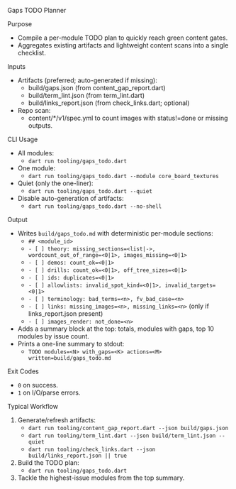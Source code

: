 Gaps TODO Planner

Purpose
- Compile a per-module TODO plan to quickly reach green content gates.
- Aggregates existing artifacts and lightweight content scans into a single checklist.

Inputs
- Artifacts (preferred; auto-generated if missing):
  - build/gaps.json (from content_gap_report.dart)
  - build/term_lint.json (from term_lint.dart)
  - build/links_report.json (from check_links.dart; optional)
- Repo scan:
  - content/*/v1/spec.yml to count images with status!=done or missing outputs.

CLI Usage
- All modules:
  - `dart run tooling/gaps_todo.dart`
- One module:
  - `dart run tooling/gaps_todo.dart --module core_board_textures`
- Quiet (only the one-liner):
  - `dart run tooling/gaps_todo.dart --quiet`
- Disable auto-generation of artifacts:
  - `dart run tooling/gaps_todo.dart --no-shell`

Output
- Writes `build/gaps_todo.md` with deterministic per-module sections:
  - `## <module_id>`
  - `- [ ] theory: missing_sections=<list|->, wordcount_out_of_range=<0|1>, images_missing=<0|1>`
  - `- [ ] demos: count_ok=<0|1>`
  - `- [ ] drills: count_ok=<0|1>, off_tree_sizes=<0|1>`
  - `- [ ] ids: duplicates=<0|1>`
  - `- [ ] allowlists: invalid_spot_kind=<0|1>, invalid_targets=<0|1>`
  - `- [ ] terminology: bad_terms=<n>, fv_bad_case=<n>`
  - `- [ ] links: missing_images=<n>, missing_links=<n>` (only if links_report.json present)
  - `- [ ] images_render: not_done=<n>`
- Adds a summary block at the top: totals, modules with gaps, top 10 modules by issue count.
- Prints a one-line summary to stdout:
  - `TODO modules=<N> with_gaps=<K> actions=<M> written=build/gaps_todo.md`

Exit Codes
- `0` on success.
- `1` on I/O/parse errors.

Typical Workflow
1) Generate/refresh artifacts:
   - `dart run tooling/content_gap_report.dart --json build/gaps.json`
   - `dart run tooling/term_lint.dart --json build/term_lint.json --quiet`
   - `dart run tooling/check_links.dart --json build/links_report.json || true`
2) Build the TODO plan:
   - `dart run tooling/gaps_todo.dart`
3) Tackle the highest-issue modules from the top summary.

